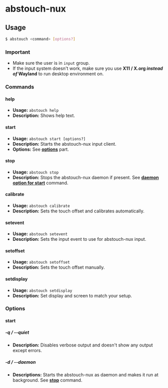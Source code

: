 # abstouch-nux

## Usage

```bash
$ abstouch <command> [options?]
```

### Important

* Make sure the user is in `input` group.
* If the input system doesn't work, make sure you use **X11 / X.org *instead of* Wayland** to run desktop environment on.

### Commands

#### help

* **Usage:** `abstouch help`
* **Description:** Shows help text.

#### start

* **Usage:** `abstouch start [options?]`
* **Description:** Starts the abstouch-nux input client.
* **Options:** See **[options](#start-1)** part.

#### stop

* **Usage:** `abstouch stop`
* **Description:** Stops the abstouch-nux daemon if present. See **[daemon option for start](#-d----daemon)** command.

#### calibrate

* **Usage:** `abstouch calibrate`
* **Description:** Sets the touch offset and calibrates automatically.

#### setevent

* **Usage:** `abstouch setevent`
* **Description:** Sets the input event to use for abstouch-nux input.

#### setoffset

* **Usage:** `abstouch setoffset`
* **Description:** Sets the touch offset manually.

#### setdisplay

* **Usage:** `abstouch setdisplay`
* **Description:** Set display and screen to match your setup.

### Options

#### start

##### -q / --quiet

* **Description:** Disables verbose output and doesn't show any output except errors.

##### -d / --daemon

* **Descriptions:** Starts the abstouch-nux as daemon and makes it run at background. See **[stop](#stop)** command.
